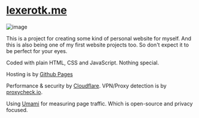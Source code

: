 #  [lexerotk.me](https://lexerotk.me)

![image](https://github.com/user-attachments/assets/f97d76bc-1340-4518-90a0-da1fbcee075b)

This is a project for creating some kind of personal website for myself. And this is also being one of my first website projects too. So don't expect it to be perfect for your eyes.

Coded with plain HTML, CSS and JavaScript. Nothing special.

Hosting is by [Github Pages](https://github.io)

Performance & security by [Cloudflare](https://cloudflare.com). VPN/Proxy detection is by [proxycheck.io](https://proxycheck.io).

Using [Umami](https://umami.is/) for measuring page traffic. Which is open-source and privacy focused.
